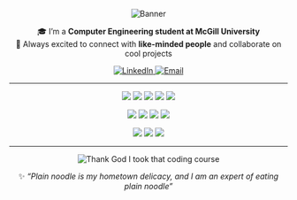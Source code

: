 <div align="center">

![Banner](https://capsule-render.vercel.app/api?type=venom&color=gradient&height=150&section=header&text=Hi%20I'm%20Yixuan(Cleo)%20Tang%20👋&fontSize=40&fontColor=000000&animation=fadeIn&fontAlignY=35)

🎓 I’m a <b>Computer Engineering student at McGill University</b>  
🤝 Always excited to connect with <b>like-minded people</b> and collaborate on cool projects  
<p>
  <a href="https://www.linkedin.com/in/yixuan-cleo-tang">
    <img src="https://img.shields.io/badge/LinkedIn-0077B5?style=for-the-badge&logo=linkedin&logoColor=white" alt="LinkedIn">
  </a>
  <a href="mailto:yixuan.tang@mail.mcgill.ca">
    <img src="https://img.shields.io/badge/Email-D14836?style=for-the-badge&logo=gmail&logoColor=white" alt="Email">
  </a>
</p>

---

<!-- Programming Languages -->
<p>
  <img src="https://img.shields.io/badge/Java-ED8B00?style=for-the-badge&logo=openjdk&logoColor=white">
  <img src="https://img.shields.io/badge/Python-3776AB?style=for-the-badge&logo=python&logoColor=white">
  <img src="https://img.shields.io/badge/C++-00599C?style=for-the-badge&logo=cplusplus&logoColor=white">
  <img src="https://img.shields.io/badge/C-A8B9CC?style=for-the-badge&logo=c&logoColor=black">
  <img src="https://img.shields.io/badge/JavaScript-323330?style=for-the-badge&logo=javascript&logoColor=F7DF1E">
</p>

<!-- Frameworks / Tools -->
<p>
  <img src="https://img.shields.io/badge/Spring-6DB33F?style=for-the-badge&logo=spring&logoColor=white">
  <img src="https://img.shields.io/badge/Vue.js-35495E?style=for-the-badge&logo=vuedotjs&logoColor=4FC08D">
  <img src="https://img.shields.io/badge/React-20232A?style=for-the-badge&logo=react&logoColor=61DAFB">
  <img src="https://img.shields.io/badge/Tailwind_CSS-38B2AC?style=for-the-badge&logo=tailwind-css&logoColor=white">
</p>

<!-- Hardware / FPGA -->
<p>
  <img src="https://img.shields.io/badge/VHDL-4B32C3?style=for-the-badge">
  <img src="https://img.shields.io/badge/FPGA-0F766E?style=for-the-badge">
  <img src="https://img.shields.io/badge/Quartus%20Prime-1F2937?style=for-the-badge">
</p>

---

<!-- Fun GIF -->
<p>
  <img src="https://media3.giphy.com/media/v1.Y2lkPTc5MGI3NjExazBibGE0ajBmOThjbmNnMDAwMWRmdjhjOHNsZjFrbm9zcTl1c2NrciZlcD12MV9pbnRlcm5hbF9naWZfYnlfaWQmY3Q9Zw/scZPhLqaVOM1qG4lT9/giphy.gif" alt="Thank God I took that coding course">
</p>

✨ _“Plain noodle is my hometown delicacy, and I am an expert of eating plain noodle”_

</div>
